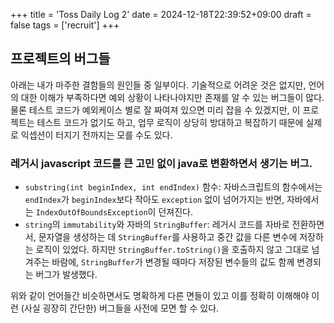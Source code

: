 +++
title = 'Toss Daily Log 2'
date = 2024-12-18T22:39:52+09:00
draft = false
tags = ['recruit']
+++

## 프로젝트의 버그들

아래는 내가 마주한 결함들의 원인들 중 일부이다. 기술적으로 어려운 것은 없지만, 언어의 대한 이해가 부족하다면 예외 상황이 나타나야지만 존재를 알 수 있는 버그들이 많다. 물론 테스트 코드가 예외케이스 별로 잘 짜여져 있으면 미리 잡을 수 있겠지만, 이 프로젝트는 테스트 코드가 없기도 하고, 업무 로직이 상당히 방대하고 복잡하기 때문에 실제로 익셉션이 터지기 전까지는 모를 수도 있다.

### 레거시 javascript 코드를 큰 고민 없이 java로 변환하면서 생기는 버그.

- `substring(int beginIndex, int endIndex)` 함수: 자바스크립트의 함수에서는 `endIndex`가 `beginIndex`보다 작아도 `exception` 없이 넘어가지는 반면, 자바에서는 `IndexOutOfBoundsException`이 던져진다.
- `string`의 `immutability`와 자바의 `StringBuffer`: 레거시 코드를 자바로 전환하면서, 문자열을 생성하는 데 `StringBuffer`를 사용하고 중간 값을 다른 변수에 저장하는 로직이 있었다. 하지만 `StringBuffer.toString()`을 호출하지 않고 그대로 넘겨주는 바람에, `StringBuffer`가 변경될 때마다 저장된 변수들의 값도 함께 변경되는 버그가 발생했다.

위와 같이 언어들간 비슷하면서도 명확하게 다른 면들이 있고 이를 정확히 이해해야 이런 (사실 굉장히 간단한) 버그들을 사전에 모면 할 수 있다.
